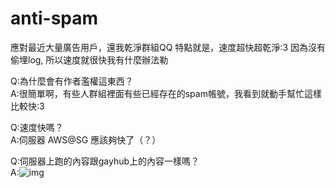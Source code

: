# anti-spam
應對最近大量廣告用戶，還我乾淨群組QQ
特點就是，速度超快超乾淨:3
因為沒有偷埋log, 所以速度就很快我有什麼辦法勒  

Q:為什麼會有作者濫權這東西？  
A:很簡單啊，有些人群組裡面有些已經存在的spam帳號，我看到就動手幫忙這樣比較快:3  

Q:速度快嗎？  
A:伺服器 AWS@SG 應該夠快了（？）  

Q:伺服器上跑的內容跟gayhub上的內容一樣嗎？  
A:![img](http://file.sudo.host/c521df917754/Image%2525202018-09-12%252520at%25252011.58.08%252520AM.png)  
